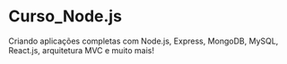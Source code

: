 # Curso_Node.js
Criando aplicações completas com Node.js, Express, MongoDB, MySQL, React.js, arquitetura MVC e muito mais!
